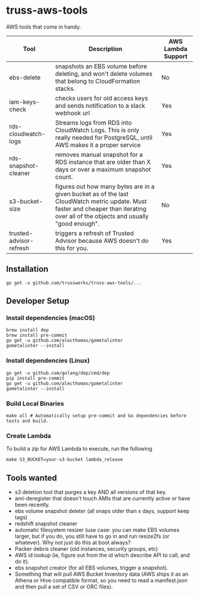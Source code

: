# truss-aws-tools

AWS tools that come in handy.

| Tool                    | Description                                                                                              | AWS Lambda Support  |
|-------------------------|----------------------------------------------------------------------------------------------------------|---------------------|
| ebs-delete              | snapshots an EBS volume before deleting, and won't delete volumes that belong to CloudFormation stacks.  | No                  |
| iam-keys-check          | checks users for old access keys and sends notification to a slack webhook url                           | Yes                 |
| rds-cloudwatch-logs     | Streams logs from RDS into CloudWatch Logs. This is only really needed for PostgreSQL, until AWS makes it a proper service| Yes |
| rds-snapshot-cleaner    | removes manual snapshot for a RDS instance that are older than X days or over a maximum snapshot count.  | Yes                 |
| s3-bucket-size          | figures out how many bytes are in a given bucket as of the last CloudWatch metric update. Must faster and cheaper than iterating over all of the objects and usually "good enough". | No |
| trusted-advisor-refresh | triggers a refresh of Trusted Advisor because AWS doesn't do this for you.                               | Yes                 |

## Installation

``` shell
go get -u github.com/trussworks/truss-aws-tools/...
```

## Developer Setup

### Install dependencies (macOS)

``` shell
brew install dep
brew install pre-commit
go get -u github.com/alecthomas/gometalinter
gometalinter --install
```

### Install dependencies (Linux)

``` shell
go get -u github.com/golang/dep/cmd/dep
pip install pre-commit
go get -u github.com/alecthomas/gometalinter
gometalinter --install
```

### Build Local Binaries

``` shell
make all # Automatically setup pre-commit and Go dependencies before tests and build.
```

### Create Lambda

To build a zip for AWS Lambda to execute, run the following

``` shell
make S3_BUCKET=your-s3-bucket lambda_release
```

## Tools wanted

* s3 deletion tool that purges a key AND all versions of that key.
* ami-deregister that doesn't touch AMIs that are currently active or have been recently.
* ebs volume snapshot deleter (all snaps older than x days, support keep tags)
* redshift snapshot cleaner
* automatic filesystem resizer (use case: you can make EBS volumes larger, but if you do, you still have to go in and run resize2fs (or whatever). Why not just do this at boot always?
* Packer debris cleaner (old instances, security groups, etc)
* AWS id lookup (ie, figure out from the id which describe API to call, and do it).
* ebs snapshot creator (for all EBS volumes, trigger a snapshot).
* Something that will pull AWS Bucket Inventory data (AWS ships it as an Athena or Hive compatible format, so you need to read a manifest.json and then pull a set of CSV or ORC files).
